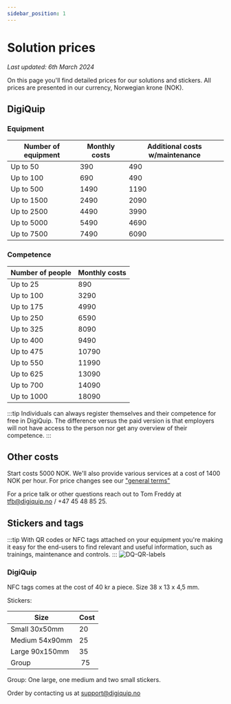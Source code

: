 ```yaml
---
sidebar_position: 1
---
```

# Solution prices

*Last updated: 6th March 2024*

On this page you'll find detailed prices for our solutions and stickers. All prices are presented in our currency, Norwegian krone (NOK).

## DigiQuip

### Equipment
Number of equipment|Monthly costs|Additional costs w/maintenance|
|--|--|--|
|Up to 50|390|490|
|Up to 100|690|490|
|Up to 500|1490|1190|
|Up to 1500|2490|2090|
|Up to 2500|4490|3990|
|Up to 5000|5490|4690|
|Up to 7500|7490|6090|

### Competence

Number of people|Monthly costs|
|--------------|--|
|Up to 25|890|
|Up to 100|3290|
|Up to 175|4990|
|Up to 250|6590|
|Up to 325|8090|
|Up to 400|9490|
|Up to 475|10790|
|Up to 550|11990|
|Up to 625|13090|
|Up to 700|14090|
|Up to 1000|18090|

:::tip
Individuals can always register themselves and their competence for free in DigiQuip. The difference versus the paid version is that employers will not have access to the person nor get any overview of their competence.
:::

## Other costs

Start costs 5000 NOK. We'll also provide various services at a cost of 1400 NOK per hour. For price changes see our ["general terms"](https://digiquip.no/en/docs/legal/terms)

For a price talk or other questions reach out to Tom Freddy at tfb@digiquip.no / +47 45 48 85 25.

## Stickers and tags

:::tip
With QR codes or NFC tags attached on your equipment you're making it easy for the end-users to find relevant and useful information, such as trainings, maintenance and controls.
:::
![DQ-QR-labels](/img/scann-qr-code.jpg)
### DigiQuip

NFC tags comes at the cost of 40 kr a piece. Size 38 x 13 x 4,5 mm.

Stickers:

Size    |Cost| 
| ------------|----|
| Small 30x50mm| 20|
| Medium 54x90mm | 25| 
| Large 90x150mm| 35|
| Group | 75| 

Group: One large, one medium and two small stickers.

Order by contacting us at support@digiquip.no
